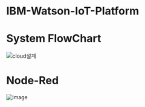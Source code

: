 # IBM-Watson-IoT-Platform

# System FlowChart
![cloud설계](https://user-images.githubusercontent.com/66546156/127691301-d30cf543-c900-47b7-8407-0bfa47cc39c2.png)


# Node-Red
![image](https://user-images.githubusercontent.com/66546156/127691242-da736bbe-ca63-422b-ac65-0dda3b6142c9.png)
